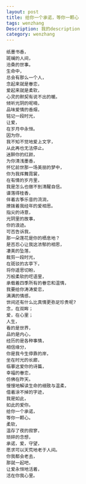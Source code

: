 ```yaml
---
layout: post 
title: 给你一个承诺，等你一颗心
tags: wenzhang
Description: 我的description
category: wenzhang
---
```




    纸墨书香，
    斑斓的人间，
    沧桑的世事。
    生命中，
    总会有那么一个人，
    念起来就是眷恋，
    爱起来就是柔软，
    心灵的默契有说不出的暖。
    倾听光阴的呢喃，
    品味爱情的香烟，
    铭记一段时光，
    让爱，
    在岁月中永恒。
    因为你，
    我不知不觉地爱上文字，
    从此再也无法停止。
    迷醉你的红颜，
    为你清浅墨香，
    怀忆前世那一场美丽的梦中，
    你为我挥舞霓裳，
    在有情的岁月里，
    我是怎么也做不到清醒自信。
    谱落得桂香，
    伴着古筝乐音的流淌，
    撩拨着我经年的爱相思。
    指尖的诗意，
    光阴里的故事，
    你的浪迹。
    可否告诉我，
    那一朵莲花是你的栖息地？
    是否忍心让我这浓郁的相思，
    凄美的坠落，
    裁剪一段时光，
    在斑驳的古亭下，
    将你遥思切盼，
    万般柔软的呓语里，
    承载着四季所有的眷恋和温情，
    我要给你涛涛爱恋，
    满满的情感，
    世间还有什么比真情更弥足珍贵呢?
    念，在双眸；
    爱，在心里；
    人生，
    看的是世界，
    品的是内心，
    经历的是各种事情，
    相信缘分，
    你是我今生停靠的岸，
    坐在时光的长廊，
    临摹这爱你的诗篇，
    幸福的眷恋，
    仿佛在昨天。
    慢慢地解读生命的细致与温柔，
    借着涂不掉的字迹，
    我是如此，
    如此的爱你。
    给你一个承诺，
    等你一颗心。
    柔软，
    温存了夜的寂寥，
    琐碎的念想，
    承诺，爱，守望，
    愿求可以天荒地老于人间。
    你我都会老去，
    那就一起吧，
    让爱永恒地活着，
    活在你我心里。